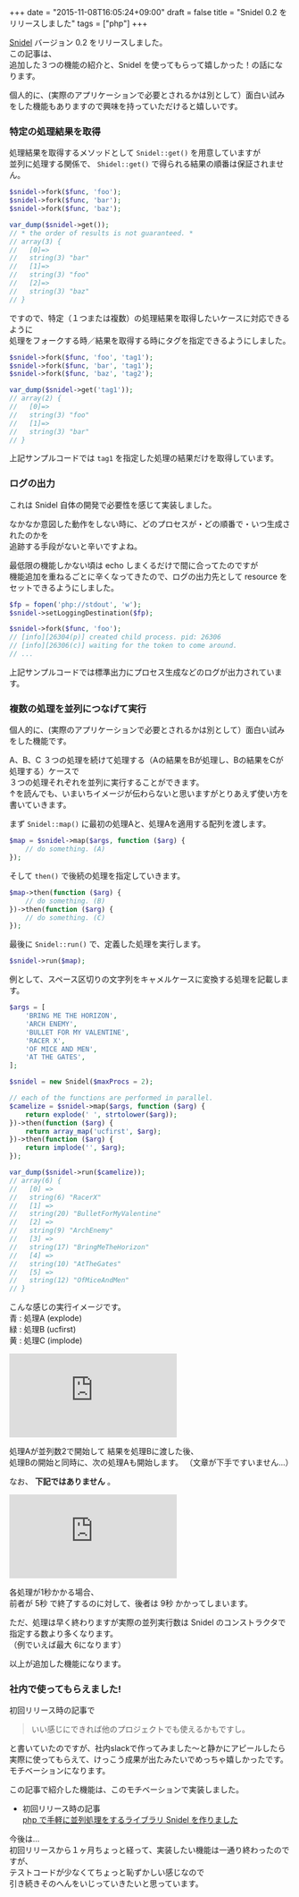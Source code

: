 +++
date = "2015-11-08T16:05:24+09:00"
draft = false
title = "Snidel 0.2 をリリースしました"
tags = ["php"]
+++

<a href="https://github.com/ackintosh/snidel" target="_blank">Snidel</a> バージョン 0.2 をリリースしました。  
この記事は、  
追加した３つの機能の紹介と、Snidel を使ってもらって嬉しかった！の話になります。

個人的に、(実際のアプリケーションで必要とされるかは別として）面白い試みをした機能もありますので興味を持っていただけると嬉しいです。

<!--more-->

### 特定の処理結果を取得

処理結果を取得するメソッドとして `Snidel::get()` を用意していますが  
並列に処理する関係で、 `Shidel::get()` で得られる結果の順番は保証されません。

```php
$snidel->fork($func, 'foo');
$snidel->fork($func, 'bar');
$snidel->fork($func, 'baz');

var_dump($snidel->get());
// * the order of results is not guaranteed. *
// array(3) {
//   [0]=>
//   string(3) "bar"
//   [1]=>
//   string(3) "foo"
//   [2]=>
//   string(3) "baz"
// }

```

ですので、特定（１つまたは複数）の処理結果を取得したいケースに対応できるように  
処理をフォークする時／結果を取得する時にタグを指定できるようにしました。

```php
$snidel->fork($func, 'foo', 'tag1');
$snidel->fork($func, 'bar', 'tag1');
$snidel->fork($func, 'baz', 'tag2');

var_dump($snidel->get('tag1'));
// array(2) {
//   [0]=>
//   string(3) "foo"
//   [1]=>
//   string(3) "bar"
// }
```

上記サンプルコードでは `tag1` を指定した処理の結果だけを取得しています。

### ログの出力

これは Snidel 自体の開発で必要性を感じて実装しました。

なかなか意図した動作をしない時に、どのプロセスが・どの順番で・いつ生成されたのかを  
追跡する手段がないと辛いですよね。

最低限の機能しかない頃は echo しまくるだけで間に合ってたのですが  
機能追加を重ねるごとに辛くなってきたので、ログの出力先として resource をセットできるようにしました。

```php
$fp = fopen('php://stdout', 'w');
$snidel->setLoggingDestination($fp);

$snidel->fork($func, 'foo');
// [info][26304(p)] created child process. pid: 26306
// [info][26306(c)] waiting for the token to come around.
// ...

```

上記サンプルコードでは標準出力にプロセス生成などのログが出力されています。

### 複数の処理を並列につなげて実行

個人的に、(実際のアプリケーションで必要とされるかは別として）面白い試みをした機能です。 

A、B、C ３つの処理を続けて処理する（Aの結果をBが処理し、Bの結果をCが処理する）ケースで  
３つの処理それぞれを並列に実行することができます。  
↑を読んでも、いまいちイメージが伝わらないと思いますがとりあえず使い方を書いていきます。

まず `Snidel::map()` に最初の処理Aと、処理Aを適用する配列を渡します。

```php
$map = $snidel->map($args, function ($arg) {
    // do something. (A)
});
```

そして `then()` で後続の処理を指定していきます。

```php
$map->then(function ($arg) {
    // do something. (B)
})->then(function ($arg) {
    // do something. (C)
});
```

最後に `Snidel::run()` で、定義した処理を実行します。

```php
$snidel->run($map);
```

例として、スペース区切りの文字列をキャメルケースに変換する処理を記載します。

```php
$args = [
    'BRING ME THE HORIZON',
    'ARCH ENEMY',
    'BULLET FOR MY VALENTINE',
    'RACER X',
    'OF MICE AND MEN',
    'AT THE GATES',
];

$snidel = new Snidel($maxProcs = 2);

// each of the functions are performed in parallel.
$camelize = $snidel->map($args, function ($arg) {
    return explode(' ', strtolower($arg));
})->then(function ($arg) {
    return array_map('ucfirst', $arg);
})->then(function ($arg) {
    return implode('', $arg);
});

var_dump($snidel->run($camelize));
// array(6) {
//   [0] =>
//   string(6) "RacerX"
//   [1] =>
//   string(20) "BulletForMyValentine"
//   [2] =>
//   string(9) "ArchEnemy"
//   [3] =>
//   string(17) "BringMeTheHorizon"
//   [4] =>
//   string(10) "AtTheGates"
//   [5] =>
//   string(12) "OfMiceAndMen"
// }
```

こんな感じの実行イメージです。  
青 : 処理A (explode)  
緑 : 処理B (ucfirst)  
黄 : 処理C (implode)  
<iframe src="https://player.vimeo.com/video/144969743" frameborder="0" webkitallowfullscreen mozallowfullscreen allowfullscreen></iframe>

処理Aが並列数2で開始して 結果を処理Bに渡した後、  
処理Bの開始と同時に、次の処理Aも開始します。
（文章が下手ですいません...）

なお、 **下記ではありません** 。

<iframe src="https://player.vimeo.com/video/145030564" frameborder="0" webkitallowfullscreen mozallowfullscreen allowfullscreen></iframe>

各処理が1秒かかる場合、  
前者が 5秒 で終了するのに対して、後者は 9秒 かかってしまいます。

ただ、処理は早く終わりますが実際の並列実行数は Snidel のコンストラクタで指定する数より多くなります。  
（例でいえば最大 6になります）

以上が追加した機能になります。

### 社内で使ってもらえました!

初回リリース時の記事で  

> いい感じにできれば他のプロジェクトでも使えるかもですし。

と書いていたのですが、社内slackで作ってみました〜と静かにアピールしたら  
実際に使ってもらえて、けっこう成果が出たみたいでめっちゃ嬉しかったです。  
モチベーションになります。

この記事で紹介した機能は、このモチベーションで実装しました。

* 初回リリース時の記事  
<a href="/blog/2015/09/29/snidel/">php で手軽に並列処理をするライブラリ Snidel を作りました</a>


今後は...  
初回リリースから１ヶ月ちょっと経って、実装したい機能は一通り終わったのですが、  
テストコードが少なくてちょっと恥ずかしい感じなので  
引き続きそのへんをいじっていきたいと思っています。
